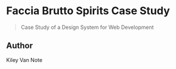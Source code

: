 # Faccia Brutto Spirits Case Study

> Case Study of a Design System for Web Development
 
## Author

Kiley Van Note